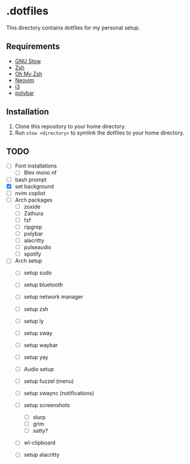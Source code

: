 # .dotfiles
This directory contains dotfiles for my personal setup.

## Requirements
- [GNU Stow](https://www.gnu.org/software/stow/)
- [Zsh](https://www.zsh.org/)
- [Oh My Zsh](https://ohmyz.sh/)
- [Neovim](https://neovim.io/)
- [i3](https://i3wm.org/)
- [polybar](https://github.com/polybar/polybar)

## Installation
1. Clone this repository to your home directory.
2. Run `stow <directory>` to symlink the dotfiles to your home directory.

## TODO
- [ ] Font installations
    - [ ] Blex mono nf
- [ ] bash prompt
- [x] set background
- [ ] nvim copilot
- [ ] Arch packages
    - [ ] zoxide
    - [ ] Zathura
    - [ ] fzf
    - [ ] ripgrep
    - [ ] polybar
    - [ ] alacritty
    - [ ] pulseaudio
    - [ ] spotify
- [ ] Arch setup
    - [ ] setup sudo
    - [ ] setup bluetooth
    - [ ] setup network manager
    - [ ] setup zsh
    - [ ] setup ly
    - [ ] setup sway
    - [ ] setup waybar
    - [ ] setup yay
    - [ ] Audio setup
    - [ ] setup fuzzel (menu)
    - [ ] setup swaync (notifications)
    - [ ] setup screenshots
        - [ ] slurp
        - [ ] grim
        - [ ] satty?
    - [ ] wl-clipboard
    - [ ] setup alacritty

